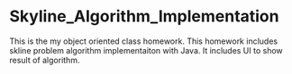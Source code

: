 # Skyline_Algorithm_Implementation

This is the my object oriented class homework. This homework includes skline problem algorithm implementaiton with Java. It includes UI to show result of algorithm. 
